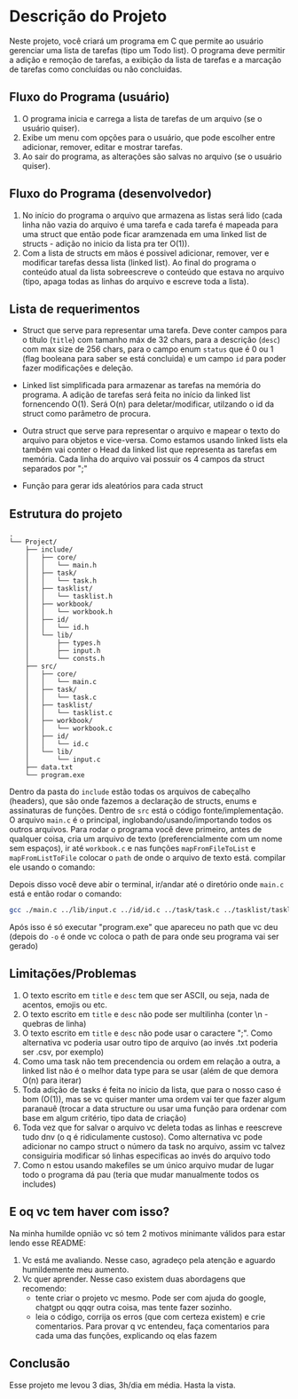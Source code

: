 # Descrição do Projeto

Neste projeto, você criará um programa em C que permite ao usuário gerenciar uma lista de tarefas (tipo um Todo list). O programa deve permitir a adição e remoção de tarefas, a exibição da lista de tarefas e a marcação de tarefas como concluídas ou não concluidas.

## Fluxo do Programa (usuário)

1. O programa inicia e carrega a lista de tarefas de um arquivo (se o usuário quiser).
2. Exibe um menu com opções para o usuário, que pode escolher entre adicionar, remover, editar e mostrar tarefas.
3. Ao sair do programa, as alterações são salvas no arquivo (se o usuário quiser).

## Fluxo do Programa (desenvolvedor)

1. No início do programa o arquivo que armazena as listas será lido (cada linha não vazia do arquivo é uma tarefa e cada tarefa é mapeada para uma struct que então pode ficar aramzenada em uma linked list de structs - adição no inicio da lista pra ter O(1)).
2. Com a lista de structs em mãos é possivel adicionar, remover, ver e modificar tarefas dessa lista (linked list). Ao final do programa o conteúdo atual da lista sobreescreve o conteúdo que estava no arquivo (tipo, apaga todas as linhas do arquivo e escreve toda a lista).

## Lista de requerimentos

- Struct que serve para representar uma tarefa. Deve conter campos para o título (`title`) com tamanho máx de 32 chars, para a descrição (`desc`) com max size de 256 chars, para o campo enum `status` que é 0 ou 1 (flag booleana para saber se está concluida) e um campo `id` para poder fazer modificações e deleção.

- Linked list simplificada para armazenar as tarefas na memória do programa. A adição de tarefas será feita no início da linked list fornencendo O(1). Será O(n) para deletar/modificar, utilzando o id da struct como parâmetro de procura.

- Outra struct que serve para representar o arquivo e mapear o texto do arquivo para objetos e vice-versa. Como estamos usando linked lists ela também vai conter o Head da linked list que representa as tarefas em memória. Cada linha do arquivo vai possuir os 4 campos da struct separados por ";"

- Função para gerar ids aleatórios para cada struct

## Estrutura do projeto

```
.
└── Project/
    ├── include/
    │   ├── core/
    │   │   └── main.h
    │   ├── task/
    │   │   └── task.h
    │   ├── tasklist/
    │   │   └── tasklist.h
    │   ├── workbook/
    │   │   └── workbook.h
    │   ├── id/
    │   │   └── id.h
    │   └── lib/
    │       ├── types.h
    │       ├── input.h
    │       └── consts.h
    ├── src/
    │   ├── core/
    │   │   └── main.c
    │   ├── task/
    │   │   └── task.c
    │   ├── tasklist/
    │   │   └── tasklist.c
    │   ├── workbook/
    │   │   └── workbook.c
    │   ├── id/
    │   │   └── id.c
    │   └── lib/
    │       └── input.c
    ├── data.txt
    └── program.exe
```

Dentro da pasta do `include` estão todas os arquivos de cabeçalho (headers), que são onde fazemos a declaração de structs, enums e assinaturas de funções. Dentro de `src` está o código fonte/implementação. O arquivo `main.c` é o principal, inglobando/usando/importando todos os outros arquivos. Para rodar o programa você deve primeiro, antes de qualquer coisa, cria um arquivo de texto (preferencialmente com um nome sem espaços), ir até `workbook.c` e nas funções `mapFromFileToList` e `mapFromListToFile` colocar o `path` de onde o arquivo de texto está.
compilar ele usando o comando:

Depois disso você deve abir o terminal, ir/andar até o diretório onde `main.c` está e então rodar o comando:

```bash
gcc ./main.c ../lib/input.c ../id/id.c ../task/task.c ../tasklist/tasklist.c ../workbook/workbook.c -o ../../program.exe
```

Após isso é só executar "program.exe" que apareceu no path que vc deu (depois do `-o` é onde vc coloca o path de para onde seu programa vai ser gerado)

## Limitações/Problemas

1. O texto escrito em `title` e `desc` tem que ser ASCII, ou seja, nada de acentos, emojis ou etc.
2. O texto escrito em `title` e `desc` não pode ser multilinha (conter \n - quebras de linha)
3. O texto escrito em `title` e `desc` não pode usar o caractere ";". Como alternativa vc poderia usar outro tipo de arquivo (ao invés .txt poderia ser .csv, por exemplo)
4. Como uma task não tem precendencia ou ordem em relação a outra, a linked list não é o melhor data type para se usar (além de que demora O(n) para iterar)
5. Toda adição de tasks é feita no inicio da lista, que para o nosso caso é bom (O(1)), mas se vc quiser manter uma ordem vai ter que fazer algum paranauê (trocar a data structure ou usar uma função para ordenar com base em algum critério, tipo data de criação)
6. Toda vez que for salvar o arquivo vc deleta todas as linhas e reescreve tudo dnv (o q é ridiculamente custoso). Como alternativa vc pode adicionar no campo struct o número da task no arquivo, assim vc talvez consiguiria modificar só linhas especificas ao invés do arquivo todo
7. Como n estou usando makefiles se um único arquivo mudar de lugar todo o programa dá pau (teria que mudar manualmente todos os includes)

## E oq vc tem haver com isso?

Na minha humilde opnião vc só tem 2 motivos minimante válidos para estar lendo esse README:

1. Vc está me avaliando. Nesse caso, agradeço pela atenção e aguardo humildemente meu aumento.
2. Vc quer aprender. Nesse caso existem duas abordagens que recomendo:
   - tente criar o projeto vc mesmo. Pode ser com ajuda do google, chatgpt ou qqqr outra coisa, mas tente fazer sozinho.
   - leia o código, corrija os erros (que com certeza existem) e crie comentarios. Para provar q vc entendeu, faça comentarios para cada uma das funções, explicando oq elas fazem

## Conclusão

Esse projeto me levou 3 dias, 3h/dia em média. Hasta la vista.

